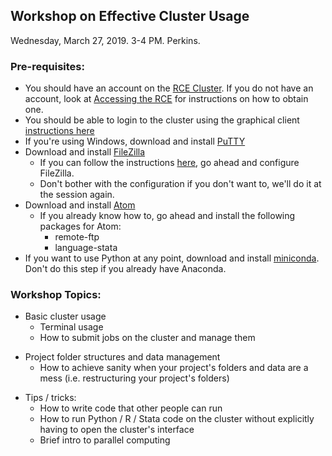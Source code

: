 ## Workshop on Effective Cluster Usage

Wednesday, March 27, 2019. 3-4 PM. Perkins.


### Pre-requisites:

- You should have an account on the [RCE Cluster](https://rce-docs.hmdc.harvard.edu/). If you do not have an account, look at [Accessing the RCE](https://rce-docs.hmdc.harvard.edu/book/accessing-rce-0) for instructions on how to obtain one.
- You should be able to login to the cluster using the graphical client [instructions here](https://rce-docs.hmdc.harvard.edu/nx4)
- If you're using Windows, download and install [PuTTY](https://www.putty.org/)
- Download and install [FileZilla](https://rce-docs.hmdc.harvard.edu/book/installing-filezilla)
    + If you can follow the instructions [here](https://rce-docs.hmdc.harvard.edu/book/configuring-filezilla), go ahead and configure FileZilla.
    + Don't bother with the configuration if you don't want to, we'll do it at the session again.
- Download and install [Atom](https://atom.io/)
    + If you already know how to, go ahead and install the following packages for Atom:
        - remote-ftp
        - language-stata
- If you want to use Python at any point, download and install [miniconda](https://docs.conda.io/en/latest/miniconda.html). Don't do this step if you already have Anaconda.


### Workshop Topics:

- Basic cluster usage
    + Terminal usage
    + How to submit jobs on the cluster and manage them
+ Project folder structures and data management
    + How to achieve sanity when your project's folders and data are a mess (i.e. restructuring your project's folders)
- Tips / tricks:
	+ How to write code that other people can run
    + How to run Python / R / Stata code on the cluster without explicitly having to open the cluster's interface
    + Brief intro to parallel computing
